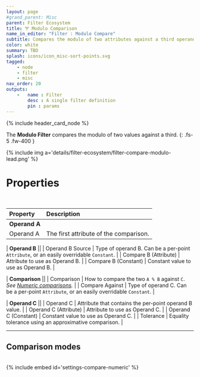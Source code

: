 ```yaml
---
layout: page
#grand_parent: Misc
parent: Filter Ecosystem
title: 🝖 Modulo Comparison
name_in_editor: "Filter : Modulo Compare"
subtitle: Compares the modulo of two attributes against a third operand, with configurable comparisons and tolerance.
color: white
summary: TBD
splash: icons/icon_misc-sort-points.svg
tagged: 
    - node
    - filter
    - misc
nav_order: 20
outputs:
    -   name : Filter
        desc : A single filter definition
        pin : params
---
```


{% include header_card_node %}

The **Modulo Filter** compares the modulo of two values against a third.
{: .fs-5 .fw-400 } 


{% include img a='details/filter-ecosystem/filter-compare-modulo-lead.png' %}

# Properties
<br>

| Property       | Description          |
|:-------------|:------------------|
| **Operand A**          ||
| Operand A          | The first attribute of the comparison. |

| **Operand B**          ||
| Operand B Source          |  Type of operand B. Can be a per-point `Attribute`, or an easily overridable `Constant`. |
| Compare B (Attribute) | Attribute to use as Operand B. |
| Compare B (Constant) | Constant value to use as Operand B. |

| **Comparison**          ||
| Comparison | How to compare the two `A % B` against `C`.<br>*See [Numeric comparisons](/PCGExtendedToolkit/doc-general/comparisons.html#numeric-comparisons).* |
| Compare Against | Type of operand C. Can be a per-point `Attribute`, or an easily overridable `Constant`. |

| **Operand C**          ||
| Operand C | Attribute that contains the per-point operand B value. |
| Operand C (Attribute) | Attribute to use as Operand C. |
| Operand C (Constant) | Constant value to use as Operand C. |
| Tolerance | Equality tolerance using an approximative comparison. |

---
## Comparison modes
<br>
{% include embed id='settings-compare-numeric' %}
